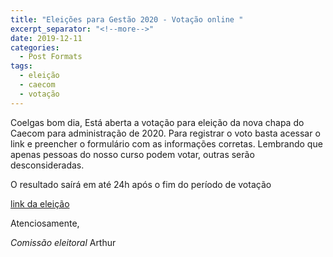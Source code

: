 ```yaml
---
title: "Eleições para Gestão 2020 - Votação online "
excerpt_separator: "<!--more-->"
date: 2019-12-11
categories:
  - Post Formats
tags:
  - eleição
  - caecom
  - votação
---
```


Coelgas bom dia,
Está aberta a votação para eleição da nova chapa do Caecom para administração de 2020. Para registrar o voto basta acessar o link e preencher o formulário com as informações corretas.
Lembrando que apenas pessoas do nosso curso podem votar, outras serão desconsideradas.

O resultado saírá em até 24h após o fim do período de votação

[link da eleição](https://forms.gle/vCd7oCUQgd1Yaic97)

Atenciosamente,

_Comissão eleitoral_
Arthur
